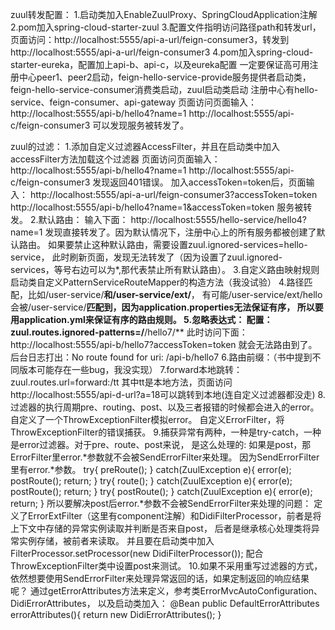 zuul转发配置：
1.启动类加入EnableZuulProxy、SpringCloudApplication注解
2.pom加入spring-cloud-starter-zuul
3.配置文件指明访问路径path和转发url，
页面访问：http://localhost:5555/api-a-url/feign-consumer3，转发到http://localhost:5555/api-a-url/feign-consumer3
4.pom加入spring-cloud-starter-eureka，配置加上api-b、api-c，以及eureka配置
一定要保证高可用注册中心peer1、peer2启动，feign-hello-service-provide服务提供者启动类，feign-hello-service-consumer消费类启动，zuul启动类启动
注册中心有hello-service、feign-consumer、api-gateway
页面访问页面输入：
http://localhost:5555/api-b/hello4?name=1
http://localhost:5555/api-c/feign-consumer3
可以发现服务被转发了。

zuul的过滤：
1.添加自定义过滤器AccessFilter，并且在启动类中加入accessFilter方法加载这个过滤器
页面访问页面输入：
http://localhost:5555/api-b/hello4?name=1
http://localhost:5555/api-c/feign-consumer3
发现返回401错误。
加入accessToken=token后，页面输入：
http://localhost:5555/api-a-url/feign-consumer3?accessToken=token
http://localhost:5555/api-b/hello4?name=1&accessToken=token
服务被转发。
2.默认路由：
输入下面：
http://localhost:5555/hello-service/hello4?name=1
发现直接转发了。因为默认情况下，注册中心上的所有服务都被创建了默认路由。
如果要禁止这种默认路由，需要设置zuul.ignored-services=hello-service，
此时刷新页面，发现无法转发了（因为设置了zuul.ignored-services，等号右边可以为*,那代表禁止所有默认路由）。
3.自定义路由映射规则
启动类自定义PatternServiceRouteMapper的构造方法（我没试验）
4.路径匹配，比如/user-service/**和/user-service/ext/**，
有可能/user-service/ext/hello会被/user-service/**匹配到，因为application.properties无法保证有序，
所以要用application.yml来保证有序的路由规则。
5.忽略表达式：
配置：zuul.routes.ignored-patterns=/**/hello7/**
此时访问下面：
http://localhost:5555/api-b/hello7?accessToken=token
就会无法路由到了。后台日志打出：No route found for uri: /api-b/hello7
6.路由前缀：（书中提到不同版本可能存在一些bug，我没实现）
7.forward本地跳转：
zuul.routes.url=forward:/tt
其中tt是本地方法，页面访问http://localhost:5555/api-d-url?a=18可以跳转到本地(连自定义过滤器都没走)
8.过滤器的执行周期pre、routing、post、以及三者报错的时候都会进入的error。
自定义了一个ThrowExceptionFilter模拟error。
自定义ErrorFilter，将ThrowExceptionFilter的错误捕获。
9.捕获异常有两种，一种是try-catch，一种是error过滤器。对于pre、route、post来说，
是这么处理的:
如果是post，那ErrorFilter里error.*参数就不会被SendErrorFilter来处理。
因为SendErrorFilter里有error.*参数。
try{
    preRoute();
} catch(ZuulException e){
    error(e);
    postRoute();
    return;
}
try{
    route();
} catch(ZuulException e){
    error(e);
    postRoute();
    return;
}
try{
    postRoute();
} catch(ZuulException e){
    error(e);
    return;
}
所以要解决post后error.*参数不会被SendErrorFilter来处理的问题：
定义了ErrorExtFilter（这里有component注解）和DidiFilterProcessor，前者是将上下文中存储的异常实例读取并判断是否来自post，
后者是继承核心处理类将异常实例存储，被前者来读取。
并且要在启动类中加入FilterProcessor.setProcessor(new DidiFilterProcessor());
配合ThrowExceptionFilter类中设置post来测试。
10.如果不采用重写过滤器的方式，依然想要使用SendErrorFilter来处理异常返回的话，如果定制返回的响应结果呢？
通过getErrorAttributes方法来定义，参考类ErrorMvcAutoConfiguration、DidiErrorAttributes，
以及启动类加入：
@Bean
public DefaultErrorAttributes errorAttributes(){
    return new DidiErrorAttributes();
}
	
